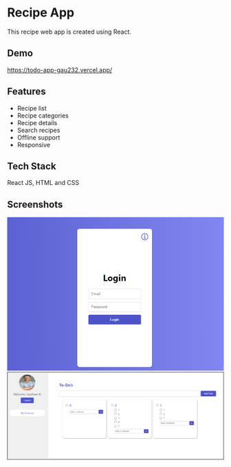 # Recipe App

This recipe web app is created using React.

## Demo

https://todo-app-gau232.vercel.app/

## Features
- Recipe list
- Recipe categories
- Recipe details
- Search recipes
- Offline support
- Responsive

## Tech Stack

React JS, HTML and CSS

## Screenshots

![App Screenshot](https://github.com/Gau232/TodoApp/blob/main/src/assets/sample_images/todo-project-pic1.png)
![App Screenshot](https://github.com/Gau232/TodoApp/blob/main/src/assets/sample_images/todo-project-pic2.png)
